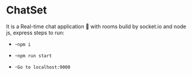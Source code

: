 # ChatSet
It is a Real-time chat application 💬 with rooms build by socket.io and node js, express
steps to run:

* -``` npm i ```

* -``` npm run start ```

* -``` Go to localhost:9000 ```
